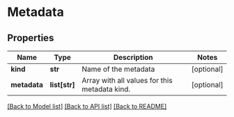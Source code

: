 # Metadata

## Properties
Name | Type | Description | Notes
------------ | ------------- | ------------- | -------------
**kind** | **str** | Name of the metadata | [optional] 
**metadata** | **list[str]** | Array with all values for this metadata kind. | [optional] 

[[Back to Model list]](../README.md#documentation-for-models) [[Back to API list]](../README.md#documentation-for-api-endpoints) [[Back to README]](../README.md)


